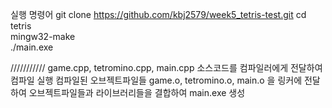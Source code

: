 실행 명령어
git clone https://github.com/kbj2579/week5_tetris-test.git
cd tetris  
mingw32-make  
./main.exe

/////////// game.cpp, tetromino.cpp, main.cpp 소스코드를 컴파일러에게 전달하여 컴파일 실행 컴파일된 오브젝트파일들 game.o, tetromino.o, main.o 을 링커에 전달하여 오브젝트파일들과 라이브러리들을 결합하여 main.exe 생성
